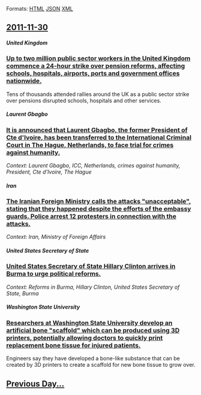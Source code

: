 
Formats: [HTML](2011/11/30/index.html)  [JSON](2011/11/30/index.json)  [XML](2011/11/30/index.xml)  

## [2011-11-30](/news/2011/11/30/index.md)

##### United Kingdom
### [Up to two million public sector workers in the United Kingdom commence a 24-hour strike over pension reforms, affecting schools, hospitals, airports, ports and government offices nationwide. ](/news/2011/11/30/up-to-two-million-public-sector-workers-in-the-united-kingdom-commence-a-24-hour-strike-over-pension-reforms-affecting-schools-hospitals.md)
Tens of thousands attended rallies around the UK as a public sector strike over pensions disrupted schools, hospitals and other services.

##### Laurent Gbagbo
### [It is announced that Laurent Gbagbo, the former President of Cte d'Ivoire, has been transferred to the International Criminal Court in The Hague, Netherlands, to face trial for crimes against humanity. ](/news/2011/11/30/it-is-announced-that-laurent-gbagbo-the-former-president-of-cote-d-ivoire-has-been-transferred-to-the-international-criminal-court-in-the.md)
_Context: Laurent Gbagbo, ICC, Netherlands, crimes against humanity, President, Cte d'Ivoire, The Hague_

##### Iran
### [The Iranian Foreign Ministry calls the attacks "unacceptable", stating that they happened despite the efforts of the embassy guards. Police arrest 12 protesters in connection with the attacks. ](/news/2011/11/30/the-iranian-foreign-ministry-calls-the-attacks-unacceptable-stating-that-they-happened-despite-the-efforts-of-the-embassy-guards-police.md)
_Context: Iran, Ministry of Foreign Affairs_

##### United States Secretary of State
### [United States Secretary of State Hillary Clinton arrives in Burma to urge political reforms. ](/news/2011/11/30/united-states-secretary-of-state-hillary-clinton-arrives-in-burma-to-urge-political-reforms.md)
_Context: Reforms in Burma, Hillary Clinton, United States Secretary of State, Burma_

##### Washington State University
### [Researchers at Washington State University develop an artificial bone "scaffold" which can be produced using 3D printers, potentially allowing doctors to quickly print replacement bone tissue for injured patients. ](/news/2011/11/30/researchers-at-washington-state-university-develop-an-artificial-bone-scaffold-which-can-be-produced-using-3d-printers-potentially-allowi.md)
Engineers say they have developed a bone-like substance that can be created by 3D printers to create a scaffold for new bone tissue to grow over.

## [Previous Day...](/news/2011/11/29/index.md)

